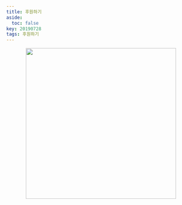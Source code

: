 ```yaml
---
title: 후원하기
aside:
  toc: false
key: 20190728
tags: 후원하기
---
```


<p align="center">
<img width = "400" src = "https://raw.githubusercontent.com/angeloyeo/angeloyeo.github.io/master/pics/donation/kakao_donation_QR.png">
</p>